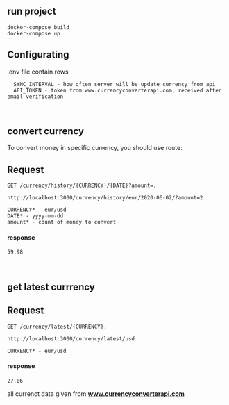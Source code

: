 ## run project
```
docker-compose build
docker-compose up
```

## Configurating

.env file contain rows 

```
  SYNC_INTERVAL - how often server will be update currency from api
  API_TOKEN - token from www.currencyconverterapi.com, received after email verification
```
<br/>

## convert currency

To convert money in specific currency, you should use route:


## Request

    GET /currency/history/{CURRENCY}/{DATE}?amount=.

    http://localhost:3000/currency/history/eur/2020-06-02/?amount=2
```
CURRENCY* - eur/usd
DATE* - yyyy-mm-dd
amount* - count of money to convert
```

#### response
```
59.98 
```
<br/>

## get latest currrency

## Request

    GET /currency/latest/{CURRENCY}.

    http://localhost:3000/currency/latest/usd
```
CURRENCY* - eur/usd
```

#### response
```
27.06 
```

all currenct data given from **www.currencyconverterapi.com**
